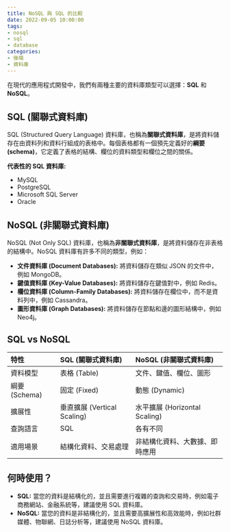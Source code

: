 ```yaml
---
title: NoSQL 與 SQL 的比較
date: 2022-09-05 10:00:00
tags:
- nosql
- sql
- database
categories:
- 後端
- 資料庫
---
```


在現代的應用程式開發中，我們有兩種主要的資料庫類型可以選擇：**SQL** 和 **NoSQL**。

## SQL (關聯式資料庫)

SQL (Structured Query Language) 資料庫，也稱為**關聯式資料庫**，是將資料儲存在由資料列和資料行組成的表格中。每個表格都有一個預先定義好的**綱要 (schema)**，它定義了表格的結構、欄位的資料類型和欄位之間的關係。

**代表性的 SQL 資料庫:**

-   MySQL
-   PostgreSQL
-   Microsoft SQL Server
-   Oracle

## NoSQL (非關聯式資料庫)

NoSQL (Not Only SQL) 資料庫，也稱為**非關聯式資料庫**，是將資料儲存在非表格的結構中。NoSQL 資料庫有許多不同的類型，例如：

-   **文件資料庫 (Document Databases):** 將資料儲存在類似 JSON 的文件中，例如 MongoDB。
-   **鍵值資料庫 (Key-Value Databases):** 將資料儲存在鍵值對中，例如 Redis。
-   **欄位資料庫 (Column-Family Databases):** 將資料儲存在欄位中，而不是資料列中，例如 Cassandra。
-   **圖形資料庫 (Graph Databases):** 將資料儲存在節點和邊的圖形結構中，例如 Neo4j。

## SQL vs NoSQL

| 特性 | SQL (關聯式資料庫) | NoSQL (非關聯式資料庫) |
| :--- | :--- | :--- |
| 資料模型 | 表格 (Table) | 文件、鍵值、欄位、圖形 |
| 綱要 (Schema) | 固定 (Fixed) | 動態 (Dynamic) |
| 擴展性 | 垂直擴展 (Vertical Scaling) | 水平擴展 (Horizontal Scaling) |
| 查詢語言 | SQL | 各有不同 |
| 適用場景 | 結構化資料、交易處理 | 非結構化資料、大數據、即時應用 |

## 何時使用？

-   **SQL:** 當您的資料是結構化的，並且需要進行複雜的查詢和交易時，例如電子商務網站、金融系統等，建議使用 SQL 資料庫。
-   **NoSQL:** 當您的資料是非結構化的，並且需要高擴展性和高效能時，例如社群媒體、物聯網、日誌分析等，建議使用 NoSQL 資料庫。
